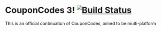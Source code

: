 CouponCodes 3! [![Build Status](https://travis-ci.org/Drepic26/CouponCodes3.svg?branch=master)](https://travis-ci.org/Drepic26/CouponCodes3)
========

This is an official continuation of CouponCodes, aimed to be multi-platform
